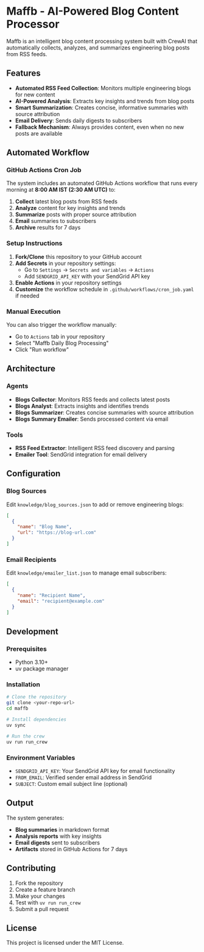 # Maffb - AI-Powered Blog Content Processor

Maffb is an intelligent blog content processing system built with CrewAI that automatically collects, analyzes, and summarizes engineering blog posts from RSS feeds.

## Features

- **Automated RSS Feed Collection**: Monitors multiple engineering blogs for new content
- **AI-Powered Analysis**: Extracts key insights and trends from blog posts
- **Smart Summarization**: Creates concise, informative summaries with source attribution
- **Email Delivery**: Sends daily digests to subscribers
- **Fallback Mechanism**: Always provides content, even when no new posts are available

## Automated Workflow

### GitHub Actions Cron Job

The system includes an automated GitHub Actions workflow that runs every morning at **8:00 AM IST (2:30 AM UTC)** to:

1. **Collect** latest blog posts from RSS feeds
2. **Analyze** content for key insights and trends
3. **Summarize** posts with proper source attribution
4. **Email** summaries to subscribers
5. **Archive** results for 7 days

### Setup Instructions

1. **Fork/Clone** this repository to your GitHub account
2. **Add Secrets** in your repository settings:
   - Go to `Settings` → `Secrets and variables` → `Actions`
   - Add `SENDGRID_API_KEY` with your SendGrid API key
3. **Enable Actions** in your repository settings
4. **Customize** the workflow schedule in `.github/workflows/cron_job.yaml` if needed

### Manual Execution

You can also trigger the workflow manually:
- Go to `Actions` tab in your repository
- Select "Maffb Daily Blog Processing"
- Click "Run workflow"

## Architecture

### Agents

- **Blogs Collector**: Monitors RSS feeds and collects latest posts
- **Blogs Analyst**: Extracts insights and identifies trends
- **Blogs Summarizer**: Creates concise summaries with source attribution
- **Blogs Summary Emailer**: Sends processed content via email

### Tools

- **RSS Feed Extractor**: Intelligent RSS feed discovery and parsing
- **Emailer Tool**: SendGrid integration for email delivery

## Configuration

### Blog Sources

Edit `knowledge/blog_sources.json` to add or remove engineering blogs:

```json
[
  {
    "name": "Blog Name",
    "url": "https://blog-url.com"
  }
]
```

### Email Recipients

Edit `knowledge/emailer_list.json` to manage email subscribers:

```json
[
  {
    "name": "Recipient Name",
    "email": "recipient@example.com"
  }
]
```

## Development

### Prerequisites

- Python 3.10+
- uv package manager

### Installation

```bash
# Clone the repository
git clone <your-repo-url>
cd maffb

# Install dependencies
uv sync

# Run the crew
uv run run_crew
```

### Environment Variables

- `SENDGRID_API_KEY`: Your SendGrid API key for email functionality
- `FROM_EMAIL`: Verified sender email address in SendGrid
- `SUBJECT`: Custom email subject line (optional)

## Output

The system generates:
- **Blog summaries** in markdown format
- **Analysis reports** with key insights
- **Email digests** sent to subscribers
- **Artifacts** stored in GitHub Actions for 7 days

## Contributing

1. Fork the repository
2. Create a feature branch
3. Make your changes
4. Test with `uv run run_crew`
5. Submit a pull request

## License

This project is licensed under the MIT License.
